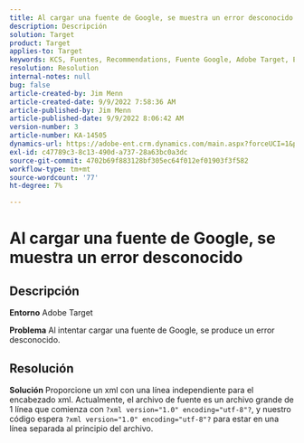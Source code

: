 ```yaml
---
title: Al cargar una fuente de Google, se muestra un error desconocido
description: Descripción
solution: Target
product: Target
applies-to: Target
keywords: KCS, Fuentes, Recommendations, Fuente Google, Adobe Target, Error desconocido
resolution: Resolution
internal-notes: null
bug: false
article-created-by: Jim Menn
article-created-date: 9/9/2022 7:58:36 AM
article-published-by: Jim Menn
article-published-date: 9/9/2022 8:06:42 AM
version-number: 3
article-number: KA-14505
dynamics-url: https://adobe-ent.crm.dynamics.com/main.aspx?forceUCI=1&pagetype=entityrecord&etn=knowledgearticle&id=c9c8642f-1530-ed11-9db1-0022480866ad
exl-id: c47789c3-8c13-490d-a737-28a63bc0a3dc
source-git-commit: 4702b69f883128bf305ec64f012ef01903f3f582
workflow-type: tm+mt
source-wordcount: '77'
ht-degree: 7%

---
```


# Al cargar una fuente de Google, se muestra un error desconocido

## Descripción


<b>Entorno</b>
Adobe Target

<b>Problema</b>
Al intentar cargar una fuente de Google, se produce un error desconocido.


## Resolución


<b>Solución</b>
Proporcione un xml con una línea independiente para el encabezado xml.
Actualmente, el archivo de fuente es un archivo grande de 1 línea que comienza con `?xml version="1.0" encoding="utf-8"?`, y nuestro código espera `?xml version="1.0" encoding="utf-8"?` para estar en una línea separada al principio del archivo.
